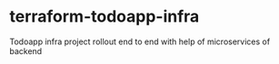 # terraform-todoapp-infra
Todoapp infra project rollout end to end with help of microservices of backend
